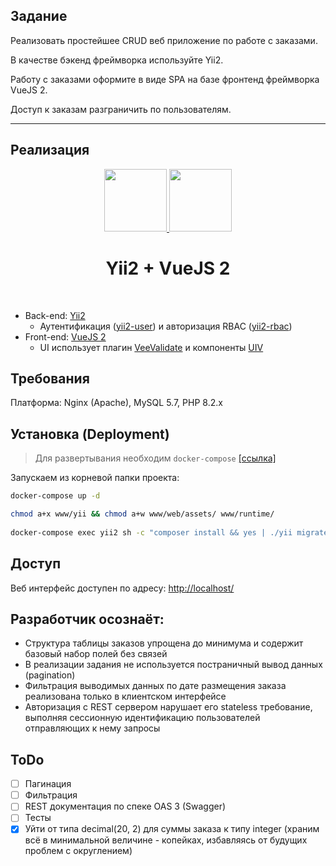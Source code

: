Задание
---
Реализовать простейшее CRUD веб приложение по работе с заказами.

В качестве бэкенд фреймворка используйте Yii2.

Работу с заказами оформите в виде SPA на базе фронтенд фреймворка VueJS 2.

Доступ к заказам разграничить по пользователям.

---

Реализация
---

<p align="center">
    <a href="https://www.yiiframework.com/" target="_blank">
        <img src="https://avatars0.githubusercontent.com/u/993323" height="100px" />
    </a>
    <a href="https://vuejs.org/" target="_blank">
        <img src="https://vuejs.org/images/logo.png" height="100px" />
    </a>
    <h1 align="center">Yii2 + VueJS 2</h1>
    <br>
</p>

- Back-end: [Yii2](https://www.yiiframework.com/)
    - Аутентификация ([yii2-user](https://github.com/dektrium/yii2-user)) и авторизация RBAC ([yii2-rbac](https://github.com/dektrium/yii2-rbac))
- Front-end: [VueJS 2](https://vuejs.org/)
    - UI использует плагин [VeeValidate](http://vee-validate.logaretm.com/) и компоненты [UIV](https://uiv.wxsm.space/)


Требования
---

Платформа: Nginx (Apache), MySQL 5.7, PHP 8.2.x


Установка (Deployment)
---

> Для развертывания необходим `docker-compose` [[ссылка]](https://docs.docker.com/compose/install/)


Запускаем из корневой папки проекта:

```sh
docker-compose up -d

chmod a+x www/yii && chmod a+w www/web/assets/ www/runtime/
  
docker-compose exec yii2 sh -c "composer install && yes | ./yii migrate"
```

Доступ
---

Веб интерфейс доступен по адресу: [http://localhost/](http://localhost/)

Разработчик осознаёт:
---

- Структура таблицы заказов упрощена до минимума и содержит базовый набор полей без связей
- В реализации задания не используется постраничный вывод данных (pagination)
- Фильтрация выводимых данных по дате размещения заказа реализована только в клиентском интерфейсе
- Авторизация с REST сервером нарушает его stateless требование, выполняя сессионную идентификацию пользователей отправляющих к нему запросы

ToDo
--

- [ ] Пагинация
- [ ] Фильтрация
- [ ] REST документация по спеке OAS 3 (Swagger)
- [ ] Тесты  
- [x] Уйти от типа decimal(20, 2) для суммы заказа к типу integer (храним всё в минимальной величине - копейках, избавляясь от будущих проблем с округлением) 
